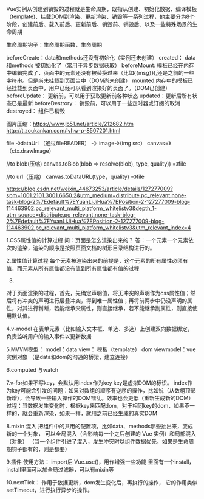 Vue实例从创建到销毁的过程就是生命周期，既指从创建、初始化数据、编译模板（template)、挂载DOM到渲染、更新渲染、销毁等一系列过程，他主要分为8个阶段，创建前后、载入前后、更新前后、销毁前、销毁后、以及一些特殊场景的生命周期

生命周期钩子：生命周期函数，生命周期

beforeCreate：data和methods还没有初始化（实例还未创建）
created： data和methods 被初始化了（常用于异步数据获取）
beforeMount: 模板已经在内存中编辑完成了，页面中的元素还没有被替换过来（比如{{msg}}),还是之前的一些字符串。但是尚未挂载到页面当中（DOM尚未创建）
mounted:内存中的模板已经挂载到页面中，用户已经可以看到渲染好的页面了。（DOM已创建）
beforeUpdate： 更新前，可以用于获取更新前各种状态
updated：更新后所有状态已是最新
beforeDestrory： 销毁前，可以用于一些定时器或订阅的取消
destroyed： 组件已销毁


图片压缩：https://www.jb51.net/article/212682.htm
http://t.zoukankan.com/lvhw-p-8507201.html

file -》dataUrl  （通过fileREADER）
-》image-》（img src）
canvas=》 （ctx.drawImage）
 
 //to blob(压缩) canvas.toBlob(blob => resolve(blob), type, quality))
 =》file 

 //to url（压缩） canvas.toDataURL(type，quality)
 =》file


https://blog.csdn.net/weixin_44673253/article/details/127277009?spm=1001.2101.3001.6650.2&utm_medium=distribute.pc_relevant.none-task-blog-2%7Edefault%7EYuanLiJiHua%7EPosition-2-127277009-blog-114463902.pc_relevant_multi_platform_whitelistv3&depth_1-utm_source=distribute.pc_relevant.none-task-blog-2%7Edefault%7EYuanLiJiHua%7EPosition-2-127277009-blog-114463902.pc_relevant_multi_platform_whitelistv3&utm_relevant_index=4


1.CSS属性值的计算过程
问：页面是怎么渲染出来的？
答：一个元素一个元素依次的渲染，渲染的顺序是按照页面文档的树形目录结构进行的。

2.属性值计算过程
每个元素被渲染出来的前提是，这个元素的所有属性必须有值，而元素从所有属性都没有值到所有属性都有值的过程

3.
对于页面渲染的过程，首先，先确定声明值，将无冲突的声明作为css属性值；然后将有冲突的声明进行层叠冲突，得到唯一属性值；再将前两步中仍没声明的属性，对其进行判断，若能继承父属性，则直接继承，若不能继承副属性，则直接使用默认值。

4.v-model
在表单元素（比如输入文本框、单选、多选）上创建双向数据绑定，负责监听用户的输入事件以更新数据


5.MVVM模型：
model：data
view： 模板（template）  dom
viewmodel：vue实例对象 （是data和dom的沟通的桥梁，建立连接）

6.computed 与watch

7.v-for如果不写key，会默认用index作为key
key是虚拟DOM的标识。
index作为key可能会引发的问题：如果对数组的顺序有逆序的操作，比如说（从数组顶部新增），会导致一些输入操作的DOM错乱。效率也会更低（重新生成新的DOM）
过程：当数据发生变化时，根据key来匹配dom，对于相同key的dom，如果不一样的，就会重新渲染，如果一样，就用之前已经生成的真实DOM

8.mixin  混入
把组件中的共用的配置项，比如data、methods那些抽出来，变成新的一个对象，
可以全局混入（会影响每一个之后创建的 Vue 实例）和局部混入（对象）
（当一个组件引进了混入，发生冲突时以组件数据优先，如果是生命周期钩子都有的，则是都要）

9.插件
使用方法： import后  Vue.use()，用作增强一些功能
里面有一个install，install里面可以加全局过滤器，可以有mixin等

10.nextTick：
作用于数据更新，dom发生变化后，再执行的操作，
它的作用类似setTimeout，进行执行异步的操作。













